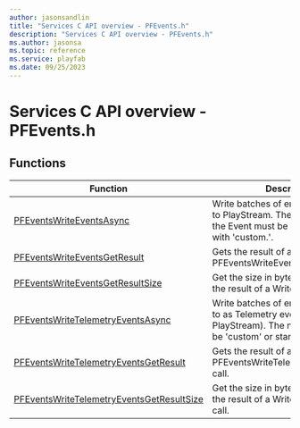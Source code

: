 ```yaml
---
author: jasonsandlin
title: "Services C API overview - PFEvents.h"
description: "Services C API overview - PFEvents.h"
ms.author: jasonsa
ms.topic: reference
ms.service: playfab
ms.date: 09/25/2023
---
```


# Services C API overview - PFEvents.h

  
## Functions  

| Function | Description |  
| --- | --- |  
| [PFEventsWriteEventsAsync](functions/pfeventswriteeventsasync.md) | Write batches of entity based events to PlayStream. The namespace of the Event must be 'custom' or start with 'custom.'. |  
| [PFEventsWriteEventsGetResult](functions/pfeventswriteeventsgetresult.md) | Gets the result of a successful PFEventsWriteEventsAsync call. |  
| [PFEventsWriteEventsGetResultSize](functions/pfeventswriteeventsgetresultsize.md) | Get the size in bytes needed to store the result of a WriteEvents call. |  
| [PFEventsWriteTelemetryEventsAsync](functions/pfeventswritetelemetryeventsasync.md) | Write batches of entity based events to as Telemetry events (bypass PlayStream). The namespace must be 'custom' or start with 'custom.' |  
| [PFEventsWriteTelemetryEventsGetResult](functions/pfeventswritetelemetryeventsgetresult.md) | Gets the result of a successful PFEventsWriteTelemetryEventsAsync call. |  
| [PFEventsWriteTelemetryEventsGetResultSize](functions/pfeventswritetelemetryeventsgetresultsize.md) | Get the size in bytes needed to store the result of a WriteTelemetryEvents call. |  
